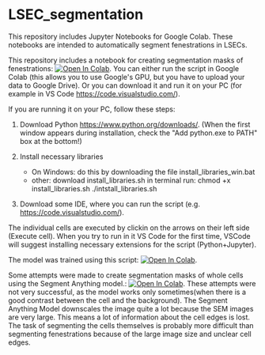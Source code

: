 # LSEC_segmentation

This repository includes Jupyter Notebooks for Google Colab. 
These notebooks are intended to automatically segment fenestrations in LSECs.

This repository includes a notebook for creating segmentation masks of fenestrations: [![Open In Colab](https://colab.research.google.com/assets/colab-badge.svg)](https://colab.research.google.com/github/marketakvasova/LSEC_segmentation/blob/main/LSEC_fenestration_segmentation.ipynb).
You can either run the script in Google Colab (this allows you to use Google's GPU, but you have to upload your data to Google Drive).
Or you can download it and run it on your PC (for example in VS Code https://code.visualstudio.com/).

If you are running it on your PC, follow these steps:

1. Download Python https://www.python.org/downloads/. (When the first window appears during installation, check the "Add python.exe to PATH" box at the bottom!)
2. Install necessary libraries
   - On Windows:
     do this by downloading the file install_libraries_win.bat
   - other:
     download install_libraries.sh
     in terminal run:
     chmod +x install_libraries.sh
     ./intstall_libraries.sh
          
4. Download some IDE, where you can run the script (e.g. https://code.visualstudio.com/).

The individual cells are executed by clickin on the arrows on their left side (Execute cell).
When you try to run in it VS Code for the first time, VSCode will suggest installing necessary extensions for the script (Python+Jupyter).


The model was trained using this script: [![Open In Colab](https://colab.research.google.com/assets/colab-badge.svg)](https://colab.research.google.com/github/marketakvasova/LSEC_segmentation/blob/main/automatic_image_segmentation.ipynb).

Some attempts were made to create segmentation masks of whole cells using the Segment Anything model.: [![Open In Colab](https://colab.research.google.com/assets/colab-badge.svg)](https://colab.research.google.com/github/marketakvasova/LSEC_segmentation/blob/main/semiautomatic_cell_segmentation.ipynb).
These attempts were not very successful, as the model works only sometimes(when there is a good contrast between the cell and the background).
The Segment Anything Model downscales the image quite a lot because the SEM images are very large.
This means a lot of information about the cell edges is lost.
The task of segmenting the cells themselves is probably more difficult than segmenting fenestrations because of the large image size and unclear cell edges.
